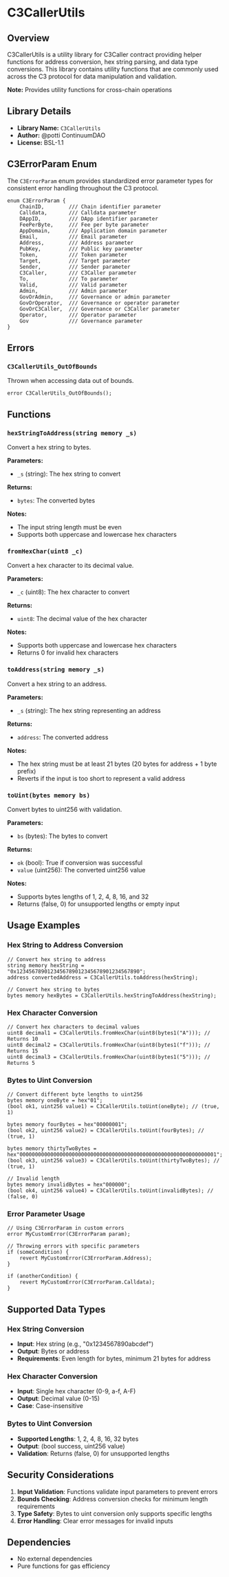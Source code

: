 # C3CallerUtils

## Overview

C3CallerUtils is a utility library for C3Caller contract providing helper functions for address conversion, hex string parsing, and data type conversions. This library contains utility functions that are commonly used across the C3 protocol for data manipulation and validation.

**Note:** Provides utility functions for cross-chain operations

## Library Details

- **Library Name:** `C3CallerUtils`
- **Author:** @potti ContinuumDAO
- **License:** BSL-1.1

## C3ErrorParam Enum

The `C3ErrorParam` enum provides standardized error parameter types for consistent error handling throughout the C3 protocol.

```solidity
enum C3ErrorParam {
    ChainID,        /// Chain identifier parameter
    Calldata,       /// Calldata parameter
    DAppID,         /// DApp identifier parameter
    FeePerByte,     /// Fee per byte parameter
    AppDomain,      /// Application domain parameter
    Email,          /// Email parameter
    Address,        /// Address parameter
    PubKey,         /// Public key parameter
    Token,          /// Token parameter
    Target,         /// Target parameter
    Sender,         /// Sender parameter
    C3Caller,       /// C3Caller parameter
    To,             /// To parameter
    Valid,          /// Valid parameter
    Admin,          /// Admin parameter
    GovOrAdmin,     /// Governance or admin parameter
    GovOrOperator,  /// Governance or operator parameter
    GovOrC3Caller,  /// Governance or C3Caller parameter
    Operator,       /// Operator parameter
    Gov             /// Governance parameter
}
```

## Errors

### `C3CallerUtils_OutOfBounds`
Thrown when accessing data out of bounds.

```solidity
error C3CallerUtils_OutOfBounds();
```

## Functions

### `hexStringToAddress(string memory _s)`
Convert a hex string to bytes.

**Parameters:**
- `_s` (string): The hex string to convert

**Returns:**
- `bytes`: The converted bytes

**Notes:**
- The input string length must be even
- Supports both uppercase and lowercase hex characters

### `fromHexChar(uint8 _c)`
Convert a hex character to its decimal value.

**Parameters:**
- `_c` (uint8): The hex character to convert

**Returns:**
- `uint8`: The decimal value of the hex character

**Notes:**
- Supports both uppercase and lowercase hex characters
- Returns 0 for invalid hex characters

### `toAddress(string memory _s)`
Convert a hex string to an address.

**Parameters:**
- `_s` (string): The hex string representing an address

**Returns:**
- `address`: The converted address

**Notes:**
- The hex string must be at least 21 bytes (20 bytes for address + 1 byte prefix)
- Reverts if the input is too short to represent a valid address

### `toUint(bytes memory bs)`
Convert bytes to uint256 with validation.

**Parameters:**
- `bs` (bytes): The bytes to convert

**Returns:**
- `ok` (bool): True if conversion was successful
- `value` (uint256): The converted uint256 value

**Notes:**
- Supports bytes lengths of 1, 2, 4, 8, 16, and 32
- Returns (false, 0) for unsupported lengths or empty input

## Usage Examples

### Hex String to Address Conversion
```solidity
// Convert hex string to address
string memory hexString = "0x1234567890123456789012345678901234567890";
address convertedAddress = C3CallerUtils.toAddress(hexString);

// Convert hex string to bytes
bytes memory hexBytes = C3CallerUtils.hexStringToAddress(hexString);
```

### Hex Character Conversion
```solidity
// Convert hex characters to decimal values
uint8 decimal1 = C3CallerUtils.fromHexChar(uint8(bytes1("A"))); // Returns 10
uint8 decimal2 = C3CallerUtils.fromHexChar(uint8(bytes1("f"))); // Returns 15
uint8 decimal3 = C3CallerUtils.fromHexChar(uint8(bytes1("5"))); // Returns 5
```

### Bytes to Uint Conversion
```solidity
// Convert different byte lengths to uint256
bytes memory oneByte = hex"01";
(bool ok1, uint256 value1) = C3CallerUtils.toUint(oneByte); // (true, 1)

bytes memory fourBytes = hex"00000001";
(bool ok2, uint256 value2) = C3CallerUtils.toUint(fourBytes); // (true, 1)

bytes memory thirtyTwoBytes = hex"0000000000000000000000000000000000000000000000000000000000000001";
(bool ok3, uint256 value3) = C3CallerUtils.toUint(thirtyTwoBytes); // (true, 1)

// Invalid length
bytes memory invalidBytes = hex"000000";
(bool ok4, uint256 value4) = C3CallerUtils.toUint(invalidBytes); // (false, 0)
```

### Error Parameter Usage
```solidity
// Using C3ErrorParam in custom errors
error MyCustomError(C3ErrorParam param);

// Throwing errors with specific parameters
if (someCondition) {
    revert MyCustomError(C3ErrorParam.Address);
}

if (anotherCondition) {
    revert MyCustomError(C3ErrorParam.Calldata);
}
```

## Supported Data Types

### Hex String Conversion
- **Input**: Hex string (e.g., "0x1234567890abcdef")
- **Output**: Bytes or address
- **Requirements**: Even length for bytes, minimum 21 bytes for address

### Hex Character Conversion
- **Input**: Single hex character (0-9, a-f, A-F)
- **Output**: Decimal value (0-15)
- **Case**: Case-insensitive

### Bytes to Uint Conversion
- **Supported Lengths**: 1, 2, 4, 8, 16, 32 bytes
- **Output**: (bool success, uint256 value)
- **Validation**: Returns (false, 0) for unsupported lengths

## Security Considerations

1. **Input Validation**: Functions validate input parameters to prevent errors
2. **Bounds Checking**: Address conversion checks for minimum length requirements
3. **Type Safety**: Bytes to uint conversion only supports specific lengths
4. **Error Handling**: Clear error messages for invalid inputs

## Dependencies

- No external dependencies
- Pure functions for gas efficiency

